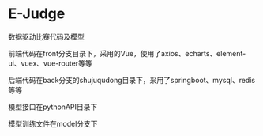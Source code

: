 # E-Judge
数据驱动比赛代码及模型


前端代码在front分支目录下，采用的Vue，使用了axios、echarts、element-ui、vuex、vue-router等等

后端代码在back分支的shujuqudong目录下，采用了springboot、mysql、redis等等

模型接口在pythonAPI目录下

模型训练文件在model分支下



